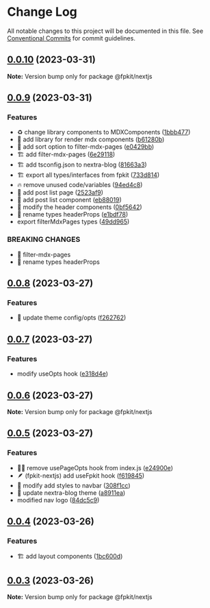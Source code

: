 # Change Log

All notable changes to this project will be documented in this file.
See [Conventional Commits](https://conventionalcommits.org) for commit guidelines.

## [0.0.10](https://github.com/shawn-sandy/fpkit-nextjs/compare/v0.0.9...v0.0.10) (2023-03-31)

**Note:** Version bump only for package @fpkit/nextjs

## [0.0.9](https://github.com/shawn-sandy/fpkit-nextjs/compare/v0.0.8...v0.0.9) (2023-03-31)

### Features

- ♻️ change library components to MDXComponents ([1bbb477](https://github.com/shawn-sandy/fpkit-nextjs/commit/1bbb477ea512aca438300b34c5ce15262e46d587))
- 🌟 add library for render mdx components ([b61280b](https://github.com/shawn-sandy/fpkit-nextjs/commit/b61280b6df3ff0e8f4b95b582528ee06a6ef367a))
- 🌟 add sort option to filter-mdx-pages ([e0429bb](https://github.com/shawn-sandy/fpkit-nextjs/commit/e0429bb116c0e09fd44e82b394997db9179ced98))
- 🏗️ add filter-mdx-pages ([6e29118](https://github.com/shawn-sandy/fpkit-nextjs/commit/6e2911861491cca9fbf4f2b20967992dbd238763))
- 🏗️ add tsconfig.json to nextra-blog ([81663a3](https://github.com/shawn-sandy/fpkit-nextjs/commit/81663a30579b95d18af8f35b257b7e6e8f70876d))
- 🏗️ export all types/interfaces from fpkit ([733d814](https://github.com/shawn-sandy/fpkit-nextjs/commit/733d81438c0fd2fb05406e467cd80bf7d78a9040))
- 🔥 remove unused code/variables ([94ed4c8](https://github.com/shawn-sandy/fpkit-nextjs/commit/94ed4c80c982cd6b947c702e9e63751419ac0877))
- 🚗 add post list page ([2523af9](https://github.com/shawn-sandy/fpkit-nextjs/commit/2523af9fcd0a69e700bd67184ee3aa10a8181500))
- 🚧 add post list component ([eb88019](https://github.com/shawn-sandy/fpkit-nextjs/commit/eb880196a062afb4c81c5dd5848405eb3f4152ea))
- 🚧 modify the header components ([0bf5642](https://github.com/shawn-sandy/fpkit-nextjs/commit/0bf5642016776828f3c2b0f03443b17c08a6bff4))
- 🚧 rename types headerProps ([e1bdf78](https://github.com/shawn-sandy/fpkit-nextjs/commit/e1bdf7811a9f27a6621c9282817533377fe594fc))
- export filterMdxPages types ([49dd965](https://github.com/shawn-sandy/fpkit-nextjs/commit/49dd965e6e75896fb0f7452f4e11de380f117347))

### BREAKING CHANGES

- 🧨 filter-mdx-pages
- 🧨 rename types headerProps

## [0.0.8](https://github.com/shawn-sandy/fpkit-nextjs/compare/v0.0.7...v0.0.8) (2023-03-27)

### Features

- 🌟 update theme config/opts ([f262762](https://github.com/shawn-sandy/fpkit-nextjs/commit/f262762bb0c40998a0081be1eb05126db729c884))

## [0.0.7](https://github.com/shawn-sandy/fpkit-nextjs/compare/v0.0.6...v0.0.7) (2023-03-27)

### Features

- modify useOpts hook ([e318d4e](https://github.com/shawn-sandy/fpkit-nextjs/commit/e318d4e2e4a2667f22c52534879389b0910a004c))

## [0.0.6](https://github.com/shawn-sandy/fpkit-nextjs/compare/v0.0.5...v0.0.6) (2023-03-27)

**Note:** Version bump only for package @fpkit/nextjs

## [0.0.5](https://github.com/shawn-sandy/fpkit-nextjs/compare/v0.0.4...v0.0.5) (2023-03-27)

### Features

- 🧑‍🏭 remove usePageOpts hook from index.js ([e24900e](https://github.com/shawn-sandy/fpkit-nextjs/commit/e24900e82d67304e0b450c70db318bd5f6540c73))
- 🪶 (fpkit-nextjs) add useFpkit hook ([f619845](https://github.com/shawn-sandy/fpkit-nextjs/commit/f619845db2b46c84ea0a9d2cfb0d91bbca2bd807))
- 🚧 modify add styles to navbar ([308f1cc](https://github.com/shawn-sandy/fpkit-nextjs/commit/308f1cc22f6817cfc5bc2ef993e017e8d43ba258))
- 🚧 update nextra-blog theme ([a8911ea](https://github.com/shawn-sandy/fpkit-nextjs/commit/a8911eadb669b8f3ceca1d616a510a0faad8ca5b))
- modified nav logo ([84dc5c9](https://github.com/shawn-sandy/fpkit-nextjs/commit/84dc5c9120bff30a5918f2546b1f17d8f67e3415))

## [0.0.4](https://github.com/shawn-sandy/fpkit-nextjs/compare/v0.0.3...v0.0.4) (2023-03-26)

### Features

- 🏗️ add layout components ([1bc600d](https://github.com/shawn-sandy/fpkit-nextjs/commit/1bc600d4e2f4fa0f718c917462589bc3b8af1b60))

## [0.0.3](https://github.com/shawn-sandy/fpkit-nextjs/compare/v0.0.2...v0.0.3) (2023-03-26)

**Note:** Version bump only for package @fpkit/nextjs
